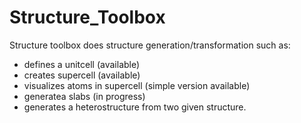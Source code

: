 # Structure_Toolbox

Structure toolbox does structure generation/transformation such as:

- defines  a unitcell (available)
- creates supercell (available)
- visualizes atoms in supercell (simple version available)
- generatea slabs (in progress)
- generates a heterostructure from two given structure.





